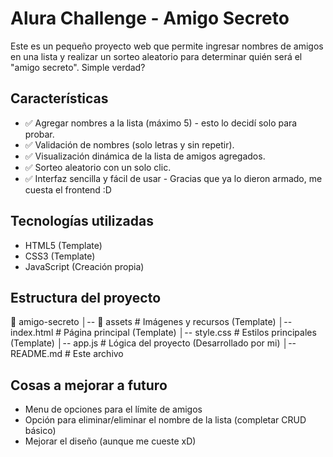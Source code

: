 # Alura Challenge - Amigo Secreto

Este es un pequeño proyecto web que permite ingresar nombres de amigos en una lista y realizar un sorteo aleatorio para determinar quién será el "amigo secreto". Simple verdad?  

## Características

- ✅ Agregar nombres a la lista (máximo 5) - esto lo decidí solo para probar.
- ✅ Validación de nombres (solo letras y sin repetir).
- ✅ Visualización dinámica de la lista de amigos agregados.
- ✅ Sorteo aleatorio con un solo clic.
- ✅ Interfaz sencilla y fácil de usar - Gracias que ya lo dieron armado, me cuesta el frontend :D

## Tecnologías utilizadas

- HTML5 (Template)
- CSS3 (Template)
- JavaScript (Creación propia)

## Estructura del proyecto

📂 amigo-secreto
│-- 📂 assets           # Imágenes y recursos (Template)
│-- index.html          # Página principal (Template)
│-- style.css           # Estilos principales (Template)
│-- app.js              # Lógica del proyecto (Desarrollado por mi)
│-- README.md           # Este archivo

## Cosas a mejorar a futuro

- Menu de opciones para el límite de amigos
- Opción para eliminar/eliminar el nombre de la lista (completar CRUD básico)
- Mejorar el diseño (aunque me cueste xD)